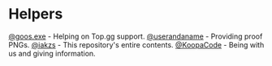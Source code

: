 # Helpers
[@goos.exe](https://github.com/MrSerge01) - Helping on Top.gg support.
[@userandaname](https://github.com/userandaname) - Providing proof PNGs.
[@iakzs](https://github.com/iakzs) - This repository's entire contents.
[@KoopaCode](https://github.com/KoopaCode) - Being with us and giving information.
